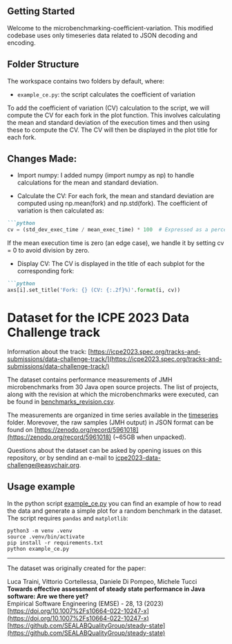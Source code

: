 
## Getting Started

Welcome to the microbenchmarking-coefficient-variation. This modified codebase uses only timeseries data related to JSON decoding and encoding.

## Folder Structure

The workspace contains two folders by default, where:

- `example_ce.py`: the script calculates the coefficient of variation 

To add the coefficient of variation (CV) calculation to the script, we will compute the CV for each fork in the plot function. This involves calculating the mean and standard deviation of the execution times and then using these to compute the CV. The CV will then be displayed in the plot title for each fork.

## Changes Made:

- Import numpy: I added numpy (import numpy as np) to handle calculations for the mean and standard deviation.

- Calculate the CV: For each fork, the mean and standard deviation are computed using np.mean(fork) and np.std(fork). The coefficient of variation is then calculated as:

```markdown
```python
cv = (std_dev_exec_time / mean_exec_time) * 100  # Expressed as a percentage
```

If the mean execution time is zero (an edge case), we handle it by setting cv = 0 to avoid division by zero.

- Display CV: The CV is displayed in the title of each subplot for the corresponding fork:

```markdown
```python
axs[i].set_title('Fork: {} (CV: {:.2f}%)'.format(i, cv))
```

# Dataset for the ICPE 2023 Data Challenge track

Information about the track:
[https://icpe2023.spec.org/tracks-and-submissions/data-challenge-track/](https://icpe2023.spec.org/tracks-and-submissions/data-challenge-track/)

The dataset contains performance measurements of JMH microbenchmarks from 30 Java open source projects. The list of projects, along with the revision at which the microbenchmarks were executed, can be found in [benchmarks_revision.csv](benchmarks_revision.csv).

The measurements are organized in time series available in the [timeseries](timeseries) folder. Morevover, the raw samples (JMH output) in JSON format can be found on [https://zenodo.org/record/5961018](https://zenodo.org/record/5961018) (~65GB when unpacked).

Questions about the dataset can be asked by opening issues on this repository, or by sendind an e-mail to icpe2023-data-challenge@easychair.org.

## Usage example

In the python script [example_ce.py](example_ce.py) you can find an example of how to read the data and generate a simple plot for a random benchmark in the dataset. The script requires `pandas` and `matplotlib`:
```
python3 -m venv .venv
source .venv/bin/activate
pip install -r requirements.txt
python example_ce.py
```

---

The dataset was originally created for the paper:

Luca Traini, Vittorio Cortellessa, Daniele Di Pompeo, Michele Tucci  
**Towards effective assessment of steady state performance in Java software: Are we there yet?**  
Empirical Software Engineering (EMSE) - 28, 13 (2023)  
[https://doi.org/10.1007%2Fs10664-022-10247-x](https://doi.org/10.1007%2Fs10664-022-10247-x)  
[https://github.com/SEALABQualityGroup/steady-state](https://github.com/SEALABQualityGroup/steady-state)
